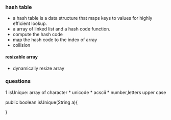 ### hash table
* a hash table is a data structure that maps keys to values for highly efficient lookup.
* a array of linked list and a hash code function.
* compute the hash code
* map the hash code to the index of array 
* collision 
#### resizable array
* dynamically resize array 

### questions
1 isUnique:
array of character
    * unicode
        * acscii
            * number,letters upper case
            
public boolean isUnique(String a){
    
}

